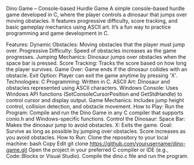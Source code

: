 Dino Game – Console-based Hurdle Game
A simple console-based hurdle game developed in C, where the player controls a dinosaur that jumps over moving obstacles. It features progressive difficulty, score tracking, and basic gameplay mechanics using ASCII art. It’s a fun way to practice programming and game development in C.

Features:
Dynamic Obstacles: Moving obstacles that the player must jump over.
Progressive Difficulty: Speed of obstacles increases as the game progresses.
Jumping Mechanics: Dinosaur jumps over obstacles when the space bar is pressed.
Score Tracking: Tracks the score based on how long the player survives.
Game Over: Game ends if the dinosaur collides with an obstacle.
Exit Option: Player can exit the game anytime by pressing 'X'.
Technologies:
C Programming: Written in C.
ASCII Art: Dinosaur and obstacles represented using ASCII characters.
Windows Console: Uses Windows API functions (SetConsoleCursorPosition and GetStdHandle) to control cursor and display output.
Game Mechanics: Includes jump height control, collision detection, and obstacle movement.
How to Play:
Run the Program: Compile and run the Dino Game in any C compiler that supports conio.h and Windows-specific functions.
Control the Dinosaur:
Space Bar: Makes the dinosaur jump to avoid obstacles.
X: Exits the game.
Goal: Survive as long as possible by jumping over obstacles. Score increases as you avoid obstacles.
How to Run:
Clone the repository to your local machine:
bash
Copy
Edit
git clone https://github.com/yourusername/dino-game.git
Open the project in your preferred C compiler or IDE (e.g., Code::Blocks or Visual Studio).
Compile the dino.c file and run the program.
